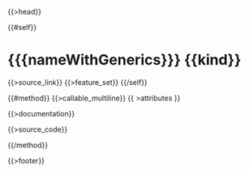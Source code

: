 {{>head}}

{{#self}}
# {{{nameWithGenerics}}} {{kind}}

{{>source_link}}
{{>feature_set}}
{{/self}}

{{#method}}
{{>callable_multiline}}
{{ >attributes }}

{{>documentation}}

{{>source_code}}

{{/method}}

{{>footer}}
